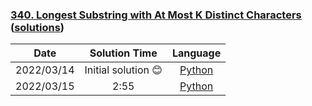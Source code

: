 ### [340. Longest Substring with At Most K Distinct Characters](https://leetcode.com/problems/longest-substring-with-at-most-k-distinct-characters/) ([solutions](https://github.com/pete-debiase/Comprog/blob/main/Solutions/340.%20Longest%20Substring%20with%20At%20Most%20K%20Distinct%20Characters/))

|    Date    |   Solution Time    |                                                                                     Language                                                                                     |
|:----------:|:------------------:|:--------------------------------------------------------------------------------------------------------------------------------------------------------------------------------:|
| 2022/03/14 | Initial solution 😊 |      [Python](https://github.com/pete-debiase/Comprog/blob/main/Solutions/340.%20Longest%20Substring%20with%20At%20Most%20K%20Distinct%20Characters/longest_k_distinct.py)       |
| 2022/03/15 |        2:55        | [Python](https://github.com/pete-debiase/Comprog/blob/main/Solutions/340.%20Longest%20Substring%20with%20At%20Most%20K%20Distinct%20Characters/longest_k_distinct_2022-03-15.py) |

